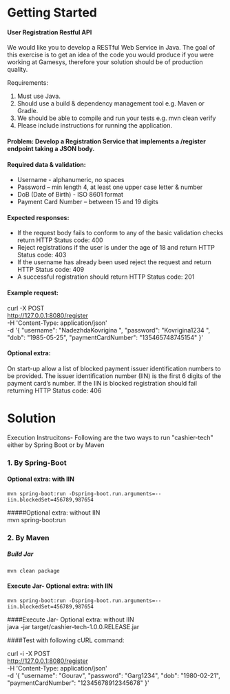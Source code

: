 # Getting Started

#### User Registration Restful API
We would like you to develop a RESTful Web Service in Java. The goal of this exercise is to
get an idea of the code you would produce if you were working at Gamesys, therefore your
solution should be of production quality.

Requirements:
1. Must use Java.
2. Should use a build & dependency management tool e.g. Maven or Gradle.
3. We should be able to compile and run your tests e.g. mvn clean verify
4. Please include instructions for running the application.
#### Problem: Develop a Registration Service that implements a /register endpoint taking a JSON body.
#### Required data & validation:
* Username - alphanumeric, no spaces
* Password – min length 4, at least one upper case letter & number
* DoB (Date of Birth) - ISO 8601 format
* Payment Card Number – between 15 and 19 digits
#### Expected responses: 
* If the request body fails to conform to any of the basic validation checks return HTTP
Status code: 400
* Reject registrations if the user is under the age of 18 and return HTTP Status code: 403
* If the username has already been used reject the request and return HTTP Status code:
409
* A successful registration should return HTTP Status code: 201
#### Example request:
curl -X POST \
http://127.0.0.1:8080/register \
-H 'Content-Type: application/json' \
-d '{
"username": "NadezhdaKovrigina ",
"password": "Kovrigina1234 ",
"dob": "1985-05-25",
"paymentCardNumber": "135465748745154"
}'
#### Optional extra:
On start-up allow a list of blocked payment issuer identification numbers to be provided. The
issuer identification number (IIN) is the first 6 digits of the payment card’s number. If the IIN
is blocked registration should fail returning HTTP Status code: 406

# Solution 
Execution Instrucitons-  Following are the two ways to run "cashier-tech" either by Spring Boot or by Maven 

### 1. By Spring-Boot	
#### Optional extra: with IIN
	mvn spring-boot:run -Dspring-boot.run.arguments=--iin.blockedSet=456789,987654
#####Optional extra: without IIN	
	mvn spring-boot:run
### 2. By Maven
##### Build Jar 	
	mvn clean package
#### Execute Jar-  Optional extra: with IIN
	mvn spring-boot:run -Dspring-boot.run.arguments=--iin.blockedSet=456789,987654
####Execute Jar- Optional extra: without IIN	
	java -jar target/cashier-tech-1.0.0.RELEASE.jar

####Test with following cURL command:

 curl -i -X POST \
http://127.0.0.1:8080/register \
-H 'Content-Type: application/json' \
-d '{
"username": "Gourav",
"password": "Garg1234",
"dob": "1980-02-21",
"paymentCardNumber": "12345678912345678"
}'

